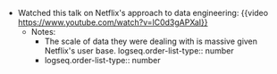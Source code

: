 - Watched this talk on Netflix's approach to data engineering: {{video https://www.youtube.com/watch?v=lC0d3gAPXaI}}
	- Notes:
		- The scale of data they were dealing with is massive given Netflix's user base.
		  logseq.order-list-type:: number
		- logseq.order-list-type:: number